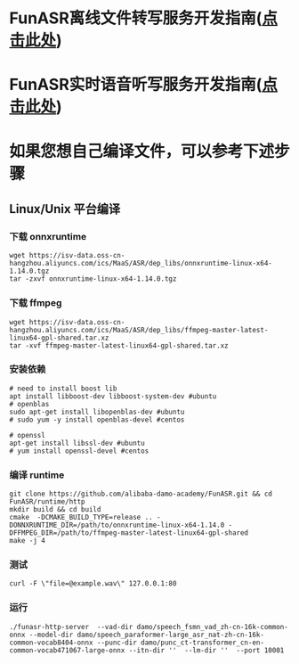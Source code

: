 # FunASR离线文件转写服务开发指南([点击此处](../docs/SDK_advanced_guide_offline_zh.md))

# FunASR实时语音听写服务开发指南([点击此处](../docs/SDK_advanced_guide_online_zh.md))

# 如果您想自己编译文件，可以参考下述步骤
## Linux/Unix 平台编译
### 下载 onnxruntime
```shell
wget https://isv-data.oss-cn-hangzhou.aliyuncs.com/ics/MaaS/ASR/dep_libs/onnxruntime-linux-x64-1.14.0.tgz
tar -zxvf onnxruntime-linux-x64-1.14.0.tgz
```

### 下载 ffmpeg
```shell
wget https://isv-data.oss-cn-hangzhou.aliyuncs.com/ics/MaaS/ASR/dep_libs/ffmpeg-master-latest-linux64-gpl-shared.tar.xz
tar -xvf ffmpeg-master-latest-linux64-gpl-shared.tar.xz
```

### 安装依赖
```shell
# need to install boost lib
apt install libboost-dev libboost-system-dev #ubuntu
# openblas
sudo apt-get install libopenblas-dev #ubuntu
# sudo yum -y install openblas-devel #centos

# openssl
apt-get install libssl-dev #ubuntu 
# yum install openssl-devel #centos
```

### 编译 runtime

```shell
git clone https://github.com/alibaba-damo-academy/FunASR.git && cd FunASR/runtime/http
mkdir build && cd build
cmake  -DCMAKE_BUILD_TYPE=release .. -DONNXRUNTIME_DIR=/path/to/onnxruntime-linux-x64-1.14.0 -DFFMPEG_DIR=/path/to/ffmpeg-master-latest-linux64-gpl-shared
make -j 4
```

### 测试

```shell
curl -F \"file=@example.wav\" 127.0.0.1:80
```

### 运行

```shell
./funasr-http-server  --vad-dir damo/speech_fsmn_vad_zh-cn-16k-common-onnx --model-dir damo/speech_paraformer-large_asr_nat-zh-cn-16k-common-vocab8404-onnx --punc-dir damo/punc_ct-transformer_cn-en-common-vocab471067-large-onnx --itn-dir ''  --lm-dir ''  --port 10001
```



